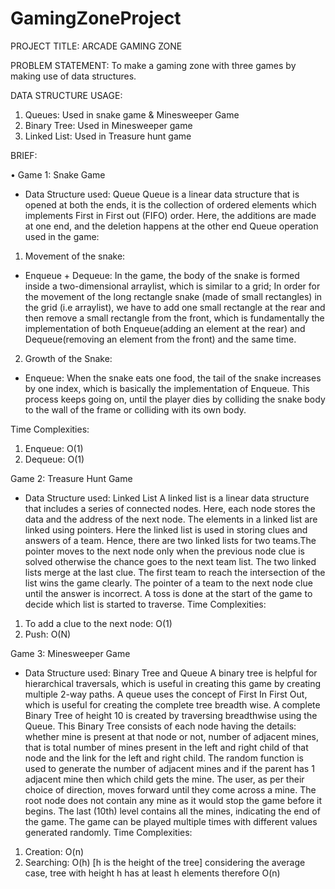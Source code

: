 # GamingZoneProject
PROJECT TITLE: ARCADE GAMING ZONE

PROBLEM STATEMENT: To make a gaming zone with three games by making
use of data structures.

DATA STRUCTURE USAGE:
1. Queues:
Used in snake game & Minesweeper Game
2. Binary Tree:
Used in Minesweeper game
3. Linked List:
Used in Treasure hunt game

BRIEF:

• Game 1: Snake Game
- Data Structure used: Queue
Queue is a linear data structure that is opened at both the ends, it is the collection of
ordered elements which implements First in First out (FIFO) order. Here, the additions
are made at one end, and the deletion happens at the other end
Queue operation used in the game:

1. Movement of the snake:
- Enqueue + Dequeue: In the game, the body of the snake is formed inside a
two-dimensional arraylist, which is similar to a grid; In order for the movement of the
long rectangle snake (made of small rectangles) in the grid (i.e arraylist), we have to
add one small rectangle at the rear and then remove a small rectangle from the front,
which is fundamentally the implementation of both Enqueue(adding an element at the
rear) and Dequeue(removing an element from the front) and the same time.

2. Growth of the Snake:
- Enqueue: When the snake eats one food, the tail of the snake increases by one
index, which is basically the implementation of Enqueue. This process keeps going
on, until the player dies by colliding the snake body to the wall of the frame or
colliding with its own body.

Time Complexities:
1. Enqueue: O(1)
2. Dequeue: O(1)

Game 2: Treasure Hunt Game
- Data Structure used: Linked List
A linked list is a linear data structure that includes a series of connected nodes. Here,
each node stores the data and the address of the next node. The elements in a linked
list are linked using pointers.
Here the linked list is used in storing clues and answers of a team. Hence, there are
two linked lists for two teams.The pointer moves to the next node only when the
previous node clue is solved otherwise the chance goes to the next team list. The two
linked lists merge at the last clue. The first team to reach the intersection of the list
wins the game clearly. The pointer of a team to the next node clue until the answer is
incorrect.
A toss is done at the start of the game to decide which list is started to traverse.
Time Complexities:
1. To add a clue to the next node: O(1)
2. Push: O(N)

Game 3: Minesweeper Game
- Data Structure used: Binary Tree and Queue
A binary tree is helpful for hierarchical traversals, which is useful in creating this
game by creating multiple 2-way paths. A queue uses the concept of First In First Out,
which is useful for creating the complete tree breadth wise. A complete Binary Tree of
height 10 is created by traversing breadthwise using the Queue.
This Binary Tree consists of each node having the details: whether mine is present at
that node or not, number of adjacent mines, that is total number of mines present in
the left and right child of that node and the link for the left and right child.
The random function is used to generate the number of adjacent mines and if the
parent has 1 adjacent mine then which child gets the mine.
The user, as per their choice of direction, moves forward until they come across a
mine. The root node does not contain any mine as it would stop the game before it
begins. The last (10th) level contains all the mines, indicating the end of the game.
The game can be played multiple times with different values generated randomly.
Time Complexities:
1. Creation: O(n)
2. Searching: O(h) [h is the height of the tree] considering the average case, tree with
height h has at least h elements therefore O(n)

